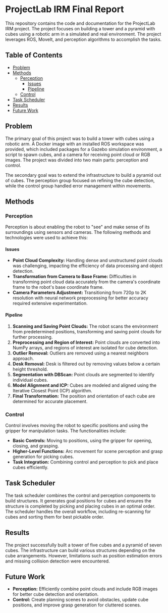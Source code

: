# ProjectLab IRM Final Report

This repository contains the code and documentation for the ProjectLab IRM project. The project focuses on building a tower and a pyramid with cubes using a robotic arm in a simulated and real environment. The project leverages ROS, MoveIt, and perception algorithms to accomplish the tasks.

## Table of Contents

- [Problem](#problem)
- [Methods](#methods)
  - [Perception](#perception)
    - [Issues](#issues)
    - [Pipeline](#pipeline)
  - [Control](#control)
- [Task Scheduler](#task-scheduler)
- [Results](#results)
- [Future Work](#future-work)

## Problem

The primary goal of this project was to build a tower with cubes using a robotic arm. A Docker image with an installed ROS workspace was provided, which included packages for a Gazebo simulation environment, a script to spawn cubes, and a camera for receiving point cloud or RGB images. The project was divided into two main parts: perception and control.

The secondary goal was to extend the infrastructure to build a pyramid out of cubes. The perception group focused on refining the cube detection, while the control group handled error management within movements.

## Methods

### Perception

Perception is about enabling the robot to "see" and make sense of its surroundings using sensors and cameras. The following methods and technologies were used to achieve this:

#### Issues

- **Point Cloud Complexity:** Handling dense and unstructured point clouds was challenging, impacting the efficiency of data processing and object detection.
- **Transformation from Camera to Base Frame:** Difficulties in transforming point cloud data accurately from the camera's coordinate frame to the robot's base coordinate frame.
- **Camera Parameters Adjustment:** Transitioning from 720p to 2K resolution with neural network preprocessing for better accuracy required extensive experimentation.

#### Pipeline

1. **Scanning and Saving Point Clouds:** The robot scans the environment from predetermined positions, transforming and saving point clouds for further processing.
2. **Preprocessing and Region of Interest:** Point clouds are converted into NumPy arrays, and regions of interest are isolated for cube detection.
3. **Outlier Removal:** Outliers are removed using a nearest neighbors approach.
4. **Desk Removal:** Desk is filtered out by removing values below a certain height threshold.
5. **Segmentation with DBScan:** Point clouds are segmented to identify individual cubes.
6. **Model Alignment and ICP:** Cubes are modeled and aligned using the Iterative Closest Point (ICP) algorithm.
7. **Final Transformation:** The position and orientation of each cube are determined for accurate placement.

### Control

Control involves moving the robot to specific positions and using the gripper for manipulation tasks. The functionalities include:

- **Basic Controls:** Moving to positions, using the gripper for opening, closing, and grasping.
- **Higher-Level Functions:** Arc movement for scene perception and grasp generation for picking cubes.
- **Task Integration:** Combining control and perception to pick and place cubes efficiently.

## Task Scheduler

The task scheduler combines the control and perception components to build structures. It generates goal positions for cubes and ensures the structure is completed by picking and placing cubes in an optimal order. The scheduler handles the overall workflow, including re-scanning for cubes and sorting them for best pickable order.

## Results

The project successfully built a tower of five cubes and a pyramid of seven cubes. The infrastructure can build various structures depending on the cube arrangements. However, limitations such as position estimation errors and missing collision detection were encountered.

## Future Work

- **Perception:** Efficiently combine point clouds and include RGB images for better cube detection and orientation.
- **Control:** Create planning scenes to avoid obstacles, update cube positions, and improve grasp generation for cluttered scenes.

